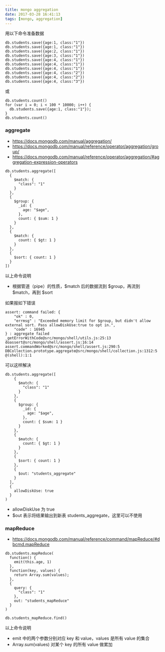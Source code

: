 ```yaml
---
title: mongo aggregation
date: 2017-03-28 16:41:13
tags: [mongo, aggregation]
---
```





用以下命令准备数据

```
db.students.save({age:1, class:"1"})
db.students.save({age:1, class:"1"})
db.students.save({age:2, class:"1"})
db.students.save({age:3, class:"1"})
db.students.save({age:4, class:"1"})
db.students.save({age:4, class:"1"})
db.students.save({age:4, class:"1"})
db.students.save({age:4, class:"2"})
db.students.save({age:4, class:"2"})
db.students.save({age:4, class:"3"})
```

<!--more-->

或

```
db.students.count()
for (var i = 0; i < 100 * 10000; i++) {
  db.students.save({age:1, class:"1"});
}
db.students.count()
```

### aggregate

* <https://docs.mongodb.com/manual/aggregation/>
* <https://docs.mongodb.com/manual/reference/operator/aggregation/group/>
* <https://docs.mongodb.com/manual/reference/operator/aggregation/#aggregation-expression-operators>




```
db.students.aggregate([
  {
    $match: {
      "class": "1"
    }
  },
  {
    $group: {
      _id: {
        age: "$age",
      },
      count: { $sum: 1 }
    }
  },
  {
    $match: {
      count: { $gt: 1 }
    }
  },
  {
    $sort: { count: 1 }
  }
])
```


以上命令说明

* 根据管道（pipe）的性质，$match 后的数据流到 $group，再流到 $match，再到 $sort


如果报如下错误


```
assert: command failed: {
	"ok" : 0,
	"errmsg" : "Exceeded memory limit for $group, but didn't allow external sort. Pass allowDiskUse:true to opt in.",
	"code" : 16945
} : aggregate failed
_getErrorWithCode@src/mongo/shell/utils.js:25:13
doassert@src/mongo/shell/assert.js:16:14
assert.commandWorked@src/mongo/shell/assert.js:290:5
DBCollection.prototype.aggregate@src/mongo/shell/collection.js:1312:5
@(shell):1:1
```

可以这样解决


```
db.students.aggregate([
    {
      $match: {
        "class": "1"
      }
    },
    {
      $group: {
        _id: {
          age: "$age",
        },
        count: { $sum: 1 }
      }
    },
    {
      $match: {
        count: { $gt: 1 }
      }
    },
    {
      $sort: { count: 1 }
    },
    {
      $out: "students_aggregate"
    }
  ],
  {
    allowDiskUse: true
  }
)
```

* allowDiskUse 为 true
* $out 表示将结果输出到新表 students_aggregate，这里可以不使用

### mapReduce

* <https://docs.mongodb.com/manual/reference/command/mapReduce/#dbcmd.mapReduce>

```
db.students.mapReduce(
  function() {
    emit(this.age, 1)
  },
  function(key, values) {
    return Array.sum(values);
  },
  {
    query: {
      "class": "1"
    },
    out: "students_mapReduce"
  }
)
```

```
db.students_mapReduce.find()
```

以上命令说明

* emit 中的两个参数分别对应 key 和 value，values 是所有 value 的集合
* Array.sum(values) 对某个 key 的所有 value 做累加
 




